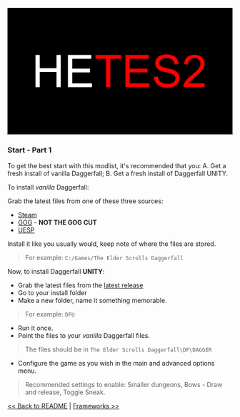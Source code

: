 ![HyperEssentials Branding](https://raw.githubusercontent.com/Biblioklept/hyperessentials/main/img/hetes2.png)

### Start - Part 1

To get the best start with this modlist, it's recommended that you: A. Get a fresh install of vanilla Daggerfall; B. Get a fresh install of Daggerfall UNITY.

To install _vanilla_ Daggerfall:

Grab the latest files from one of these three sources:
- [Steam](https://store.steampowered.com/app/1812390/The_Elder_Scrolls_II_Daggerfall/)
- [GOG](https://www.gog.com/en/game/the_elder_scrolls_chapter_ii_daggerfall) - **NOT THE GOG CUT**
- [UESP](https://en.uesp.net/wiki/Daggerfall:Files)

Install it like you usually would, keep note of where the files are stored.
> For example: `C:/Games/The Elder Scrolls Daggerfall`

Now, to install Daggerfall **UNITY**:

- Grab the latest files from the [latest release](https://github.com/Interkarma/daggerfall-unity/releases/latest)
- Go to your install folder
- Make a new folder, name it something memorable.
> For example: `DFU`
- Run it once.
- Point the files to your _vanilla_ Daggerfall files.
> The files should be in `The Elder Scrolls Daggerfall\DF\DAGGER`
- Configure the game as you wish in the main and advanced options menu.
> Recommended settings to enable: Smaller dungeons, Bows - Draw and release, Toggle Sneak.

[<< Back to README](./README.md) | 
[Frameworks >>](./part2.md)
